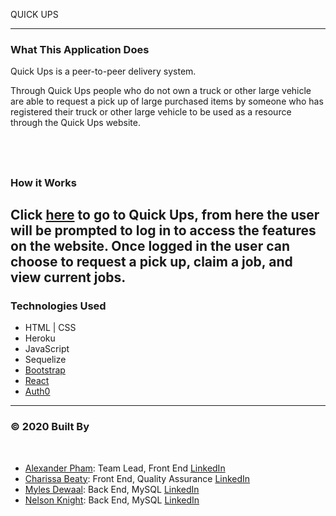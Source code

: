 QUICK UPS

---

### What This Application Does
Quick Ups is a peer-to-peer delivery system. 

Through Quick Ups people who do not own a truck or other large vehicle are able to request a pick up of large purchased items by someone who has registered their truck or other large vehicle to be used as a resource through the Quick Ups website.

​
---
### How it Works

Click [here]() to go to Quick Ups, from here the user will be prompted to log in to access the features on the website. Once logged in the user can choose to request a pick up, claim a job, and view current jobs. 
​
---
### Technologies Used
* HTML | CSS
* Heroku
* JavaScript
* Sequelize
* [Bootstrap](https://getbootstrap.com/)
* [React](https://reactjs.org/)
* [Auth0](https://auth0.com/)

---
### © 2020 Built By
​
 - [Alexander Pham](https://github.com/925work): Team Lead, Front End [LinkedIn](https://www.linkedin.com/in/alexanderpham626/)
 - [Charissa Beaty](https://github.com/charbeaty): Front End, Quality Assurance [LinkedIn](https://www.linkedin.com/in/charissa-beaty-61b99997/)
 - [Myles Dewaal](https://github.com/myles-dewaal): Back End, MySQL  [LinkedIn](https://www.linkedin.com/in/myles-dewaal-40982b189/)
 - [Nelson Knight](https://github.com/nelsontknight): Back End, MySQL [LinkedIn](https://www.linkedin.com/in/nelson-knight-40202b189/)

